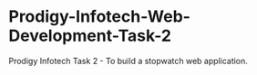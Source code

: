# Prodigy-Infotech-Web-Development-Task-2
Prodigy Infotech Task 2 - To build a stopwatch web application.
